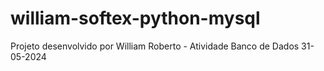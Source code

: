 # william-softex-python-mysql
Projeto desenvolvido por William Roberto - Atividade Banco de Dados 31-05-2024
